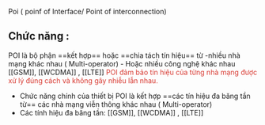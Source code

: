 Poi ( poinf of Interface/ Point of interconnection)

## Chức năng : 

POI là bộ phận ==kết hợp== hoặc ==chia tách tín hiệu== từ 
	-nhiều nhà mạng khác nhau ( Multi-operator)
	- Hoặc nhiều công nghệ khác nhau [[GSM]], [[WCDMA]] , [[LTE]]
<font color="#d83931">POI đảm bảo tín hiệu của từng nhà mạng được xử lý đúng cách và không gây nhiễu lẫn nhau.</font>


- Chức năng chính của thiết bị POI là kết hợp ==các tín hiệu đa băng tần từ== các nhà mạng viễn thông  khác nhau ( Multi-operator)
- Các tính hiệu đa băng tần:
[[GSM]], [[WCDMA]] , [[LTE]]
